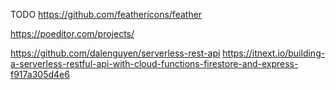 TODO
https://github.com/feathericons/feather

https://poeditor.com/projects/

https://github.com/dalenguyen/serverless-rest-api
https://itnext.io/building-a-serverless-restful-api-with-cloud-functions-firestore-and-express-f917a305d4e6
